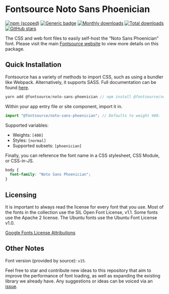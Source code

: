 # Fontsource Noto Sans Phoenician

[![npm (scoped)](https://img.shields.io/npm/v/@fontsource/noto-sans-phoenician?color=brightgreen)](https://www.npmjs.com/package/@fontsource/noto-sans-phoenician) [![Generic badge](https://img.shields.io/badge/fontsource-passing-brightgreen)](https://github.com/fontsource/fontsource) [![Monthly downloads](https://badgen.net/npm/dm/@fontsource/noto-sans-phoenician)](https://github.com/fontsource/fontsource) [![Total downloads](https://badgen.net/npm/dt/@fontsource/noto-sans-phoenician)](https://github.com/fontsource/fontsource) [![GitHub stars](https://img.shields.io/github/stars/fontsource/fontsource.svg?style=social&label=Star)](https://github.com/fontsource/fontsource/stargazers)

The CSS and web font files to easily self-host the “Noto Sans Phoenician” font. Please visit the main [Fontsource website](https://fontsource.org/fonts/noto-sans-phoenician) to view more details on this package.

## Quick Installation

Fontsource has a variety of methods to import CSS, such as using a bundler like Webpack. Alternatively, it supports SASS. Full documentation can be found [here](https://fontsource.org/docs/introduction).

```javascript
yarn add @fontsource/noto-sans-phoenician // npm install @fontsource/noto-sans-phoenician
```

Within your app entry file or site component, import it in.

```javascript
import "@fontsource/noto-sans-phoenician"; // Defaults to weight 400.
```

Supported variables:

- Weights: `[400]`
- Styles: `[normal]`
- Supported subsets: `[phoenician]`

Finally, you can reference the font name in a CSS stylesheet, CSS Module, or CSS-in-JS.

```css
body {
  font-family: "Noto Sans Phoenician";
}
```



## Licensing

It is important to always read the license for every font that you use.
Most of the fonts in the collection use the SIL Open Font License, v1.1. Some fonts use the Apache 2 license. The Ubuntu fonts use the Ubuntu Font License v1.0.

[Google Fonts License Attributions](https://fonts.google.com/attribution)

## Other Notes

Font version (provided by source): `v15`.

Feel free to star and contribute new ideas to this repository that aim to improve the performance of font loading, as well as expanding the existing library we already have. Any suggestions or ideas can be voiced via an [issue](https://github.com/fontsource/fontsource/issues).
